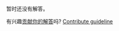 
暂时还没有解答。

有兴趣[贡献你的解答](https://github.com/BFEdev/BFE.dev-solutions/blob/main/question/how-to-communicate-between-webview-and-native-client_zh.md)吗? [Contribute guideline](https://github.com/BFEdev/BFE.dev-solutions#how-to-contribute)
